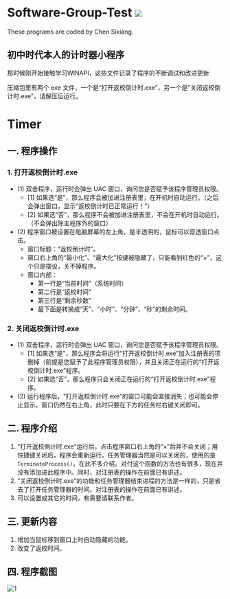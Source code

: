 # Software-Group-Test ![](https://komarev.com/ghpvc/?username=Chen-dll)
These programs are coded by Chen Sixiang.

## 初中时代本人的计时器小程序   
那时候刚开始接触学习WINAPI，这些文件记录了程序的不断调试和改进更新

压缩包里有两个 exe 文件，一个是“打开返校倒计时.exe”，另一个是“关闭返校倒计时.exe”，请解压后运行。

# Timer
## 一. 程序操作

### 1. 打开返校倒计时.exe

- (1) 双击程序，运行时会弹出 UAC 窗口，询问您是否赋予该程序管理员权限。
    - [1] 如果选“是”，那么程序会被加进注册表里，在开机时自动运行。（之后会弹出窗口，显示“返校倒计时已正常运行！”）
    - [2] 如果选“否”，那么程序不会被加进注册表里，不会在开机时自动运行。（不会弹出除主程序外的窗口）
- (2) 程序窗口被设置在电脑屏幕的左上角，是半透明的，鼠标可以穿透窗口点击。
    - 窗口标题：“返校倒计时”。
    - 窗口右上角的“最小化”、“最大化”按键被隐藏了，只能看到红色的“×”，这个只是摆设，关不掉程序。
    - 窗口内部：
        - 第一行是“当前时间”（系统时间）
        - 第二行是“返校时间”
        - 第三行是“剩余秒数”
        - 最下面是转换成“天”、“小时”、“分钟”、“秒”的剩余时间。

### 2. 关闭返校倒计时.exe

- (1) 双击程序，运行时会弹出 UAC 窗口，询问您是否赋予该程序管理员权限。
    - [1] 如果选“是”，那么程序会将运行“打开返校倒计时.exe”加入注册表的项删掉（前提是您赋予了此程序管理员权限），并且关闭正在运行的“打开返校倒计时.exe”程序。
    - [2] 如果选“否”，那么程序只会关闭正在运行的“打开返校倒计时.exe”程序。
- (2) 运行程序后，“打开返校倒计时.exe”的窗口可能会直接消失；也可能会停止显示，窗口仍然在右上角，此时只要在下方的任务栏右键关闭即可。

## 二. 程序介绍

1. “打开返校倒计时.exe”运行后，点击程序窗口右上角的“×”后并不会关闭；用快捷键关闭后，程序会重新运行。任务管理器当然是可以关闭的，使用的是 `TerminateProcess()`，在此不多介绍。对付这个函数的方法也有很多，现在并没有添加进此程序中。同时，对注册表的操作在前面已有讲述。
2. “关闭返校倒计时.exe”的功能和任务管理器结束进程的方法是一样的，只是省去了打开任务管理器的时间。对注册表的操作在前面已有讲述。
3. 可以设置成其它的时间，有需要请联系作者。

## 三. 更新内容

1. 增加当鼠标移到窗口上时自动隐藏的功能。
2. 改变了返校时间。

## 四. 程序截图

![1](https://github.com/user-attachments/assets/0c216598-24e7-409f-9209-287473549b5b)
